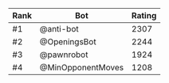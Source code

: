 Rank|Bot|Rating
---|---|---
#1|@anti-bot|2307
#2|@OpeningsBot|2244
#3|@pawnrobot|1924
#4|@MinOpponentMoves|1208
